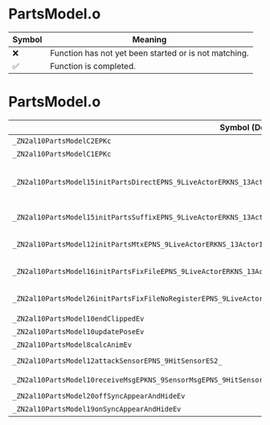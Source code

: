 # PartsModel.o
| Symbol | Meaning 
| ------------- | ------------- 
| :x: | Function has not yet been started or is not matching. 
| :white_check_mark: | Function is completed. 


# PartsModel.o
| Symbol (Demangled) | Symbol (Mangled) | Decompiled? |
| ------------- |  ------------- | ------------- |
| `_ZN2al10PartsModelC2EPKc` | `al::PartsModel::PartsModel(char const*)` | :white_check_mark: |
| `_ZN2al10PartsModelC1EPKc` | `al::PartsModel::PartsModel(char const*)` | :white_check_mark: |
| `_ZN2al10PartsModel15initPartsDirectEPNS_9LiveActorERKNS_13ActorInitInfoEPKcPKN4sead8Matrix34IfEERKNS8_7Vector3IfEESG_SG_b` | `al::PartsModel::initPartsDirect(al::LiveActor *,al::ActorInitInfo const&,char const*,sead::Matrix34<float> const*,sead::Vector3<float> const&,sead::Vector3<float> const&,sead::Vector3<float> const&,bool)` | :white_check_mark: |
| `_ZN2al10PartsModel15initPartsSuffixEPNS_9LiveActorERKNS_13ActorInitInfoEPKcS7_PKN4sead8Matrix34IfEEb` | `al::PartsModel::initPartsSuffix(al::LiveActor *,al::ActorInitInfo const&,char const*,char const*,sead::Matrix34<float> const*,bool)` | :white_check_mark: |
| `_ZN2al10PartsModel12initPartsMtxEPNS_9LiveActorERKNS_13ActorInitInfoEPKcPKN4sead8Matrix34IfEEb` | `al::PartsModel::initPartsMtx(al::LiveActor *,al::ActorInitInfo const&,char const*,sead::Matrix34<float> const*,bool)` | :white_check_mark: |
| `_ZN2al10PartsModel16initPartsFixFileEPNS_9LiveActorERKNS_13ActorInitInfoEPKcS7_S7_` | `al::PartsModel::initPartsFixFile(al::LiveActor *,al::ActorInitInfo const&,char const*,char const*,char const*)` | :white_check_mark: |
| `_ZN2al10PartsModel26initPartsFixFileNoRegisterEPNS_9LiveActorERKNS_13ActorInitInfoEPKcS7_S7_` | `al::PartsModel::initPartsFixFileNoRegister(al::LiveActor *,al::ActorInitInfo const&,char const*,char const*,char const*)` | :white_check_mark: |
| `_ZN2al10PartsModel10endClippedEv` | `al::PartsModel::endClipped(void)` | :white_check_mark: |
| `_ZN2al10PartsModel10updatePoseEv` | `al::PartsModel::updatePose(void)` | :white_check_mark: |
| `_ZN2al10PartsModel8calcAnimEv` | `al::PartsModel::calcAnim(void)` | :white_check_mark: |
| `_ZN2al10PartsModel12attackSensorEPNS_9HitSensorES2_` | `al::PartsModel::attackSensor(al::HitSensor *,al::HitSensor *)` | :white_check_mark: |
| `_ZN2al10PartsModel10receiveMsgEPKNS_9SensorMsgEPNS_9HitSensorES5_` | `al::PartsModel::receiveMsg(al::SensorMsg const*,al::HitSensor *,al::HitSensor *)` | :white_check_mark: |
| `_ZN2al10PartsModel20offSyncAppearAndHideEv` | `al::PartsModel::offSyncAppearAndHide(void)` | :white_check_mark: |
| `_ZN2al10PartsModel19onSyncAppearAndHideEv` | `al::PartsModel::onSyncAppearAndHide(void)` | :white_check_mark: |

